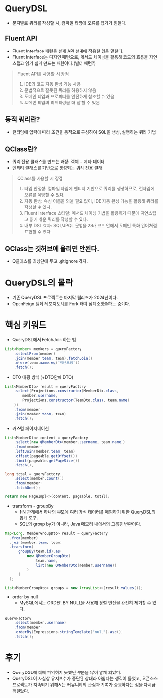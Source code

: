 # QueryDSL

- 문자열로 쿼리를 작성할 시, 컴파일 타임에 오류를 잡기가 힘들다.

## Fluent API

- Fluent Interface 패턴을 실제 API 설계에 적용한 것을 말한다.
- Fluent Interface는 디자인 패턴으로, 메서드 체이닝을 활용해 코드의 흐름을 자연스럽고 읽기 쉽게 만드는 패턴이다.(빌더 패턴?)

> Fluent API를 사용할 시 장점
> 1. IDE의 코드 자동 완성 기능 사용
> 2. 문법적으로 잘못된 쿼리를 허용하지 않음
> 3. 도메인 타입과 프로퍼티를 안전하게 참조할 수 있음
> 4. 도메인 타입의 리팩터링을 더 잘 할 수 있음

## 동적 쿼리란?

- 런타임에 입력에 따라 조건을 동적으로 구성하여 SQL을 생성, 실행하는 쿼리 기법

## QClass란?

- 쿼리 전용 클래스를 만드는 과정: 객체 + 메타 데이터
- 엔티티 클래스를 기반으로 생성되는 쿼리 전용 클래

> QClass를 사용할 시 장점
> 1. 타입 안정성: 컴파일 타임에 엔티티 기반으로 쿼리를 생성하므로, 런타임에 오류를 예방할 수 있다.
> 2. 자동 완성: 속성 이름을 외울 필요 없이, IDE 자동 완성 기능을 활용해 쿼리를 작성할 수 있다.
> 3. Fluent Interface 스타일: 메서드 체이닝 기법을 활용하기 때문에 자연스럽고 읽기 쉬운 쿼리를 작성할 수 있다.
> 4. 내부 DSL 효과: SQL/JPQL 문법을 자바 코드 안에서 도메인 특화 언어처럼 표현할 수 있다.

## QClass는 깃허브에 올리면 안된다.

- Q클래스를 최상단에 두고 .gitignore 하자.

# QueryDSL의 몰락

- 기존 QueryDSL 프로젝트는 마지막 릴리즈가 2024년이다.
- OpenFeign 팀이 레포지토리를 Fork 하여 심폐소생술하는 중이다.

# 핵심 키워드
- QueryDSL에서 FetchJoin 하는 법
```java
List<Member> members = queryFactory
    .selectFrom(member)
    .join(member.team, team).fetchJoin()
    .where(team.name.eq("백엔드팀"))
    .fetch();
```

- DTO 매핑 방식 (+DTO안에 DTO)
```java
List<MemberDto> result = queryFactory
    .select(Projections.constructor(MemberDto.class,
        member.username,
        Projections.constructor(TeamDto.class, team.name)
    ))
    .from(member)
    .join(member.team, team)
    .fetch();
```

- 커스텀 페이지네이션
```java
List<MemberDto> content = queryFactory
    .select(new QMemberDto(member.username, team.name))
    .from(member)
    .leftJoin(member.team, team)
    .offset(pageable.getOffset())
    .limit(pageable.getPageSize())
    .fetch();

long total = queryFactory
    .select(member.count())
    .from(member)
    .fetchOne();

return new PageImpl<>(content, pageable, total);
```

- transform - groupBy
  - 1:N 관계에서 하나의 부모에 여러 자식 데이터를 매핑하기 위한 QueryDSL의 집계 도구.
  - SQL의 group by가 아니라, Java 메모리 내에서의 그룹핑 변환이다.
```java 
Map<Long, MemberGroupDto> result = queryFactory
  .from(member)
  .join(member.team, team)
  .transform(
      groupBy(team.id).as(
          new QMemberGroupDto(
              team.name,
              list(new QMemberDto(member.username))
          )
      )
  );

List<MemberGroupDto> groups = new ArrayList<>(result.values());
```

- order by null
  - MySQL에서는 ORDER BY NULL을 사용해 정렬 연산을 완전히 제거할 수 있다.
```java
queryFactory
    .select(member.username)
    .from(member)
    .orderBy(Expressions.stringTemplate("null").asc())
    .fetch();
```

# 후기
- QueryDSL에 대해 파악하지 못했던 부분을 많이 알게 되었다.
- QueryDSL이 사실상 유지보수가 중단된 상태라 아쉽다는 생각이 들었고, 오픈소스 프로젝트가 지속되기 위해서는 커뮤니티의 관심과 기여가 중요하다는 점을 다시금 깨달았다.
